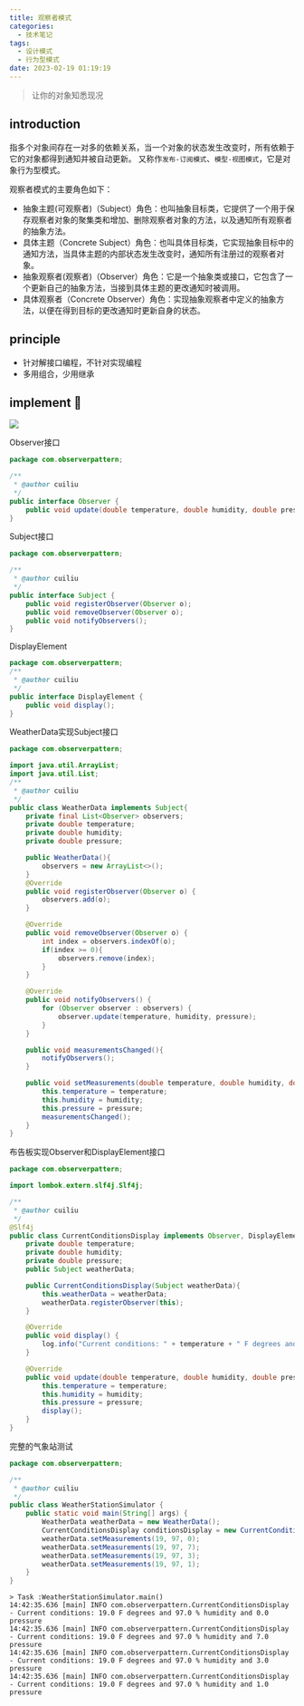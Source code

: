 ```yaml
---
title: 观察者模式
categories:
  - 技术笔记
tags:
  - 设计模式
  - 行为型模式
date: 2023-02-19 01:19:19
---
```

  
> 让你的对象知悉现况

<!-- more -->


## introduction

指多个对象间存在一对多的依赖关系，当一个对象的状态发生改变时，所有依赖于它的对象都得到通知并被自动更新。
又称作`发布-订阅模式`、`模型-视图模式`，它是对象行为型模式。

观察者模式的主要角色如下：
- 抽象主题(可观察者)（Subject）角色：也叫抽象目标类，它提供了一个用于保存观察者对象的聚集类和增加、删除观察者对象的方法，以及通知所有观察者的抽象方法。
- 具体主题（Concrete Subject）角色：也叫具体目标类，它实现抽象目标中的通知方法，当具体主题的内部状态发生改变时，通知所有注册过的观察者对象。
- 抽象观察者(观察者)（Observer）角色：它是一个抽象类或接口，它包含了一个更新自己的抽象方法，当接到具体主题的更改通知时被调用。
- 具体观察者（Concrete Observer）角色：实现抽象观察者中定义的抽象方法，以便在得到目标的更改通知时更新自身的状态。

## principle
- 针对解接口编程，不针对实现编程
- 多用组合，少用继承

## implement 🌰
![](http://www.plantuml.com/plantuml/png/jLDDJy904BttL-onHEql88O4l6ayzE31U1Yw0upPZsPc5aEG_ou8cs8KIZIUshutysRovdKa2gp9kuA28i-WGTD4NyMf82-HMr153jNZuTkiYokpZ6HDQYqebZQcgSFhBuz1iUcHgzFq5Hljr1Zd98gSvvJvPT1L-BZ4qto8IhDLXgNiNs92qZfOtJdq68vsiNlyKw5n8F9ZznE2Bf0deB1jlJ7t93hCuszDBfSjjNV5AFeM6JGnTk0YURAagmvf6KKIupzQamcFi9laCQYC5n3cQ3jIK1-E-9ENxhMeLb2AeIQV76ZSPsWjExJP71O12cMjJ67-_79UT9oOCUWu1aixMJcSqQp_udGEv5jtrUznk2pvHN4kySFtgkhBKt7s3ymA5pjJz8V_5w8Z33Pvzm40)

Observer接口
```java
package com.observerpattern;

/**
 * @author cuiliu
 */
public interface Observer {
    public void update(double temperature, double humidity, double pressure);
}
```

Subject接口
```java
package com.observerpattern;

/**
 * @author cuiliu
 */
public interface Subject {
    public void registerObserver(Observer o);
    public void removeObserver(Observer o);
    public void notifyObservers();
}
```

DisplayElement
```java
package com.observerpattern;
/**
 * @author cuiliu
 */
public interface DisplayElement {
    public void display();
}
```

WeatherData实现Subject接口
```java
package com.observerpattern;

import java.util.ArrayList;
import java.util.List;
/**
 * @author cuiliu
 */
public class WeatherData implements Subject{
    private final List<Observer> observers;
    private double temperature;
    private double humidity;
    private double pressure;

    public WeatherData(){
        observers = new ArrayList<>();
    }
    @Override
    public void registerObserver(Observer o) {
        observers.add(o);
    }

    @Override
    public void removeObserver(Observer o) {
        int index = observers.indexOf(o);
        if(index >= 0){
            observers.remove(index);
        }
    }

    @Override
    public void notifyObservers() {
        for (Observer observer : observers) {
            observer.update(temperature, humidity, pressure);
        }
    }

    public void measurementsChanged(){
        notifyObservers();
    }

    public void setMeasurements(double temperature, double humidity, double pressure){
        this.temperature = temperature;
        this.humidity = humidity;
        this.pressure = pressure;
        measurementsChanged();
    }
}
```

布告板实现Observer和DisplayElement接口
```java
package com.observerpattern;

import lombok.extern.slf4j.Slf4j;

/**
 * @author cuiliu
 */
@Slf4j
public class CurrentConditionsDisplay implements Observer, DisplayElement{
    private double temperature;
    private double humidity;
    private double pressure;
    public Subject weatherData;

    public CurrentConditionsDisplay(Subject weatherData){
        this.weatherData = weatherData;
        weatherData.registerObserver(this);
    }

    @Override
    public void display() {
        log.info("Current conditions: " + temperature + " F degrees and " + humidity + " % humidity and " + pressure + " pressure");
    }

    @Override
    public void update(double temperature, double humidity, double pressure) {
        this.temperature = temperature;
        this.humidity = humidity;
        this.pressure = pressure;
        display();
    }
}
```

完整的气象站测试
```java
package com.observerpattern;

/**
 * @author cuiliu
 */
public class WeatherStationSimulator {
    public static void main(String[] args) {
        WeatherData weatherData = new WeatherData();
        CurrentConditionsDisplay conditionsDisplay = new CurrentConditionsDisplay(weatherData);
        weatherData.setMeasurements(19, 97, 0);
        weatherData.setMeasurements(19, 97, 7);
        weatherData.setMeasurements(19, 97, 3);
        weatherData.setMeasurements(19, 97, 1);
    }
}
```

```
> Task :WeatherStationSimulator.main()
14:42:35.636 [main] INFO com.observerpattern.CurrentConditionsDisplay - Current conditions: 19.0 F degrees and 97.0 % humidity and 0.0 pressure
14:42:35.636 [main] INFO com.observerpattern.CurrentConditionsDisplay - Current conditions: 19.0 F degrees and 97.0 % humidity and 7.0 pressure
14:42:35.636 [main] INFO com.observerpattern.CurrentConditionsDisplay - Current conditions: 19.0 F degrees and 97.0 % humidity and 3.0 pressure
14:42:35.636 [main] INFO com.observerpattern.CurrentConditionsDisplay - Current conditions: 19.0 F degrees and 97.0 % humidity and 1.0 pressure
```
